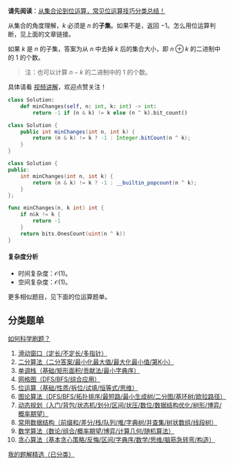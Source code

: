 **请先阅读**：[从集合论到位运算，常见位运算技巧分类总结！](https://leetcode.cn/circle/discuss/CaOJ45/)

从集合的角度理解，$k$ 必须是 $n$ 的**子集**。如果不是，返回 $-1$。怎么用位运算判断，见上面的文章链接。

如果 $k$ 是 $n$ 的子集，答案为从 $n$ 中去掉 $k$ 后的集合大小，即 $n\oplus k$ 的二进制中的 $1$ 的个数。

> 注：也可以计算 $n-k$ 的二进制中的 $1$ 的个数。

具体请看 [视频讲解](https://www.bilibili.com/video/BV16Z421N7P2/)，欢迎点赞关注！

```py [sol-Python3]
class Solution:
    def minChanges(self, n: int, k: int) -> int:
        return -1 if (n & k) != k else (n ^ k).bit_count()
```

```java [sol-Java]
class Solution {
    public int minChanges(int n, int k) {
        return (n & k) != k ? -1 : Integer.bitCount(n ^ k);
    }
}
```

```cpp [sol-C++]
class Solution {
public:
    int minChanges(int n, int k) {
        return (n & k) != k ? -1 : __builtin_popcount(n ^ k);
    }
};
```

```go [sol-Go]
func minChanges(n, k int) int {
	if n&k != k {
		return -1
	}
	return bits.OnesCount(uint(n ^ k))
}
```

#### 复杂度分析

- 时间复杂度：$\mathcal{O}(1)$。
- 空间复杂度：$\mathcal{O}(1)$。

更多相似题目，见下面的位运算题单。

## 分类题单

[如何科学刷题？](https://leetcode.cn/circle/discuss/RvFUtj/)

1. [滑动窗口（定长/不定长/多指针）](https://leetcode.cn/circle/discuss/0viNMK/)
2. [二分算法（二分答案/最小化最大值/最大化最小值/第K小）](https://leetcode.cn/circle/discuss/SqopEo/)
3. [单调栈（基础/矩形面积/贡献法/最小字典序）](https://leetcode.cn/circle/discuss/9oZFK9/)
4. [网格图（DFS/BFS/综合应用）](https://leetcode.cn/circle/discuss/YiXPXW/)
5. [位运算（基础/性质/拆位/试填/恒等式/思维）](https://leetcode.cn/circle/discuss/dHn9Vk/)
6. [图论算法（DFS/BFS/拓扑排序/最短路/最小生成树/二分图/基环树/欧拉路径）](https://leetcode.cn/circle/discuss/01LUak/)
7. [动态规划（入门/背包/状态机/划分/区间/状压/数位/数据结构优化/树形/博弈/概率期望）](https://leetcode.cn/circle/discuss/tXLS3i/)
8. [常用数据结构（前缀和/差分/栈/队列/堆/字典树/并查集/树状数组/线段树）](https://leetcode.cn/circle/discuss/mOr1u6/)
9. [数学算法（数论/组合/概率期望/博弈/计算几何/随机算法）](https://leetcode.cn/circle/discuss/IYT3ss/)
10. [贪心算法（基本贪心策略/反悔/区间/字典序/数学/思维/脑筋急转弯/构造）](https://leetcode.cn/circle/discuss/g6KTKL/)

[我的题解精选（已分类）](https://github.com/EndlessCheng/codeforces-go/blob/master/leetcode/SOLUTIONS.md)
